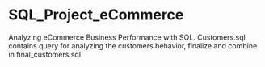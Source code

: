 # SQL_Project_eCommerce
Analyzing eCommerce Business Performance with SQL.
Customers.sql contains query for analyzing the customers behavior, finalize and combine in final_customers.sql
